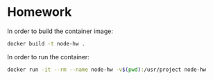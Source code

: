 # Homework

In order to build the container image:
```bash
docker build -t node-hw .
```

In order to run the container:
```bash
docker run -it --rm --name node-hw -v$(pwd):/usr/project node-hw
```

